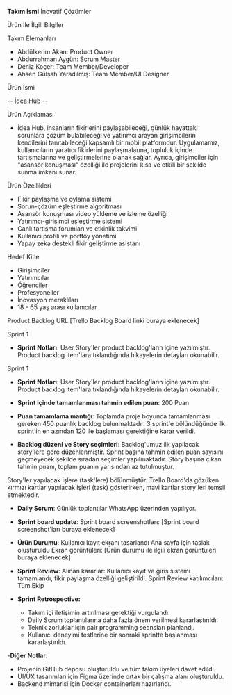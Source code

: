 **Takım İsmi**
İnovatif Çözümler

Ürün İle İlgili Bilgiler

Takım Elemanları
* Abdülkerim Akan: Product Owner
* Abdurrahman Aygün: Scrum Master
* Deniz Koçer: Team Member/Developer
* Ahsen Gülşah Yaradılmış: Team Member/UI Designer

Ürün İsmi

-- İdea Hub --

Ürün Açıklaması
* İdea Hub, insanların fikirlerini paylaşabileceği, günlük hayattaki sorunlara çözüm bulabileceği ve yatırımcı arayan girişimcilerin kendilerini tanıtabileceği kapsamlı bir mobil platformdur. Uygulamamız, kullanıcıların yaratıcı fikirlerini paylaşmalarına, topluluk içinde tartışmalarına ve geliştirmelerine olanak sağlar. Ayrıca, girişimciler için "asansör konuşması" özelliği ile projelerini kısa ve etkili bir şekilde sunma imkanı sunar.

Ürün Özellikleri
* Fikir paylaşma ve oylama sistemi
* Sorun-çözüm eşleştirme algoritması
* Asansör konuşması video yükleme ve izleme özelliği
* Yatırımcı-girişimci eşleştirme sistemi
* Canlı tartışma forumları ve etkinlik takvimi
* Kullanıcı profili ve portföy yönetimi
* Yapay zeka destekli fikir geliştirme asistanı

Hedef Kitle
* Girişimciler
* Yatırımcılar
* Öğrenciler
* Profesyoneller
* İnovasyon meraklıları
* 18 - 65 yaş arası kullanıcılar

Product Backlog URL
[Trello Backlog Board linki buraya eklenecek]

Sprint 1

* **Sprint Notları**: User Story'ler product backlog'ların içine yazılmıştır. Product backlog item'lara tıklandığında hikayelerin detayları okunabilir.

Sprint 1
* **Sprint Notları**: User Story'ler product backlog'ların içine yazılmıştır. Product backlog item'lara tıklandığında hikayelerin detayları okunabilir.

* **Sprint içinde tamamlanması tahmin edilen puan**: 200 Puan

* **Puan tamamlama mantığı**: Toplamda proje boyunca tamamlanması gereken 450 puanlık backlog bulunmaktadır. 3 sprint'e bölündüğünde ilk sprint'in en azından 120 ile başlaması gerektiğine karar verildi.

* **Backlog düzeni ve Story seçimleri**: Backlog'umuz ilk yapılacak story'lere göre düzenlenmiştir. Sprint başına tahmin edilen puan sayısını geçmeyecek şekilde sıradan seçimler yapılmaktadır. Story başına çıkan tahmin puanı, toplam puanın yarısından az tutulmuştur. 

Story'ler yapılacak işlere (task'lere) bölünmüştür. Trello Board'da gözüken kırmızı kartlar yapılacak işleri (task) gösterirken, mavi kartlar story'leri temsil etmektedir.

* **Daily Scrum**: Günlük toplantılar WhatsApp üzerinden yapılıyor.

* **Sprint board update**: Sprint board screenshotları: 
[Sprint board screenshot'ları buraya eklenecek]

* **Ürün Durumu**: 
Kullanıcı kayıt ekranı tasarlandı
Ana sayfa için taslak oluşturuldu
Ekran görüntüleri:
[Ürün durumu ile ilgili ekran görüntüleri buraya eklenecek]

* **Sprint Review**: 
Alınan kararlar: Kullanıcı kayıt ve giriş sistemi tamamlandı, fikir paylaşma özelliği geliştirildi. 
Sprint Review katılımcıları: Tüm Ekip

* **Sprint Retrospective:**
  * Takım içi iletişimin artırılması gerektiği vurgulandı.
  * Daily Scrum toplantılarına daha fazla önem verilmesi kararlaştırıldı.
  * Teknik zorluklar için pair programming seansları planlandı.
  * Kullanıcı deneyimi testlerine bir sonraki sprintte başlanması kararlaştırıldı.

-**Diğer Notlar**:
* Projenin GitHub deposu oluşturuldu ve tüm takım üyeleri davet edildi.
* UI/UX tasarımları için Figma üzerinde ortak bir çalışma alanı oluşturuldu.
* Backend mimarisi için Docker containerları hazırlandı.
